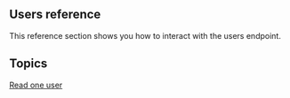 ## Users reference

This reference section shows you how to interact with the users endpoint. 

## Topics

[Read one user](read-one-user.md)